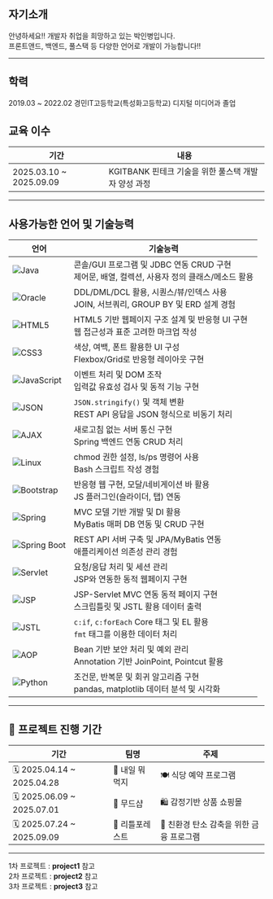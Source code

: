 ## 자기소개

안녕하세요!! 개발자 취업을 희망하고 있는 박인병입니다.<br>
프론트앤드, 백엔드, 풀스택 등 다양한 언어로 개발이 가능합니다!!

---


## 학력

2019.03 ~ 2022.02 경민IT고등학교(특성화고등학교) 디지털 미디어과 졸업

## 교육 이수
| 기간 | 내용 |
|------|------|
| 2025.03.10 ~ 2025.09.09 | KGITBANK 핀테크 기술을 위한 풀스택 개발자 양성 과정  |

---

## 사용가능한 언어 및 기술능력

| 언어 | 기술능력 |
|------|------|
| ![Java](https://img.shields.io/badge/Java-007396?style=flat-square&logo=openjdk&logoColor=white) | 콘솔/GUI 프로그램 및 JDBC 연동 CRUD 구현<br>제어문, 배열, 컬렉션, 사용자 정의 클래스/메소드 활용 |
| ![Oracle](https://img.shields.io/badge/Oracle-F80000?style=flat-square&logo=oracle&logoColor=white) | DDL/DML/DCL 활용, 시퀀스/뷰/인덱스 사용<br>JOIN, 서브쿼리, GROUP BY 및 ERD 설계 경험 |
| ![HTML5](https://img.shields.io/badge/HTML5-E34F26?style=flat-square&logo=html5&logoColor=white) | HTML5 기반 웹페이지 구조 설계 및 반응형 UI 구현<br>웹 접근성과 표준 고려한 마크업 작성 |
| ![CSS3](https://img.shields.io/badge/CSS3-1572B6?style=flat-square&logo=css3&logoColor=white) | 색상, 여백, 폰트 활용한 UI 구성<br>Flexbox/Grid로 반응형 레이아웃 구현 |
| ![JavaScript](https://img.shields.io/badge/JavaScript-F7DF1E?style=flat-square&logo=javascript&logoColor=black) | 이벤트 처리 및 DOM 조작<br>입력값 유효성 검사 및 동적 기능 구현 |
| ![JSON](https://img.shields.io/badge/JSON-000000?style=flat-square&logo=json&logoColor=white) | `JSON.stringify()` 및 객체 변환<br>REST API 응답을 JSON 형식으로 비동기 처리 |
| ![AJAX](https://img.shields.io/badge/AJAX-007396?style=flat-square&logo=javascript&logoColor=white) | 새로고침 없는 서버 통신 구현<br>Spring 백엔드 연동 CRUD 처리 |
| ![Linux](https://img.shields.io/badge/Linux-FCC624?style=flat-square&logo=linux&logoColor=black) | chmod 권한 설정, ls/ps 명령어 사용<br>Bash 스크립트 작성 경험 |
| ![Bootstrap](https://img.shields.io/badge/Bootstrap-7952B3?style=flat-square&logo=bootstrap&logoColor=white) | 반응형 웹 구현, 모달/네비게이션 바 활용<br>JS 플러그인(슬라이더, 탭) 연동 |
| ![Spring](https://img.shields.io/badge/Spring-6DB33F?style=flat-square&logo=spring&logoColor=white) | MVC 모델 기반 개발 및 DI 활용<br>MyBatis 매퍼 DB 연동 및 CRUD 구현 |
| ![Spring Boot](https://img.shields.io/badge/Spring%20Boot-6DB33F?style=flat-square&logo=springboot&logoColor=white) | REST API 서버 구축 및 JPA/MyBatis 연동<br>애플리케이션 의존성 관리 경험 |
| ![Servlet](https://img.shields.io/badge/Servlet-007396?style=flat-square&logo=java&logoColor=white) | 요청/응답 처리 및 세션 관리<br>JSP와 연동한 동적 웹페이지 구현 |
| ![JSP](https://img.shields.io/badge/JSP-007396?style=flat-square&logo=java&logoColor=white) | JSP-Servlet MVC 연동 동적 페이지 구현<br>스크립틀릿 및 JSTL 활용 데이터 출력 |
| ![JSTL](https://img.shields.io/badge/JSTL-007396?style=flat-square&logo=java&logoColor=white) | `c:if`, `c:forEach` Core 태그 및 EL 활용<br>`fmt` 태그를 이용한 데이터 처리 |
| ![AOP](https://img.shields.io/badge/AOP-6DB33F?style=flat-square&logo=spring&logoColor=white) | Bean 기반 보안 처리 및 예외 관리<br>Annotation 기반 JoinPoint, Pointcut 활용 |
| ![Python](https://img.shields.io/badge/Python-3776AB?style=flat-square&logo=python&logoColor=white) | 조건문, 반복문 및 회귀 알고리즘 구현<br>pandas, matplotlib 데이터 분석 및 시각화 |


---


## 📌 프로젝트 진행 기간

| 기간 | 팀명 | 주제 |
|------|------|------|
| 🗓 2025.04.14 ~ 2025.04.28 | 👥 내일 뭐먹지 | 🍽 식당 예약 프로그램 |
| 🗓 2025.06.09 ~ 2025.07.01 | 👥 무드샵 | 🛍 감정기반 상품 쇼핑몰 |
| 🗓 2025.07.24 ~ 2025.09.09 | 👥 리틀포레스트 | 🌱 친환경 탄소 감축을 위한 금융 프로그램 |

---
1차 프로젝트 : <b>project1</b> 참고 <br>
2차 프로젝트 : <b>project2</b> 참고 <br>
3차 프로젝트 : <b>project3</b> 참고 <br>
